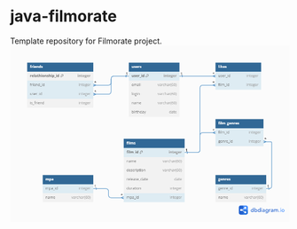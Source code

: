 # java-filmorate
Template repository for Filmorate project.
![filmorate.png](images%2Ffilmorate.png)

